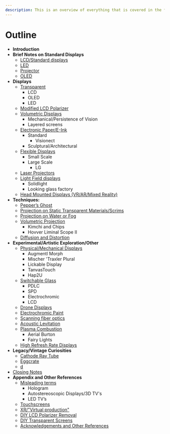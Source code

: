 ```yaml
---
description: This is an overview of everything that is covered in the following sections.
---
```


# Outline

* **Introduction**
* **Brief Notes on Standard Displays**
  * [LCD/Standard displays](standard-displays/standard-displays-overview.md)
  * [LED](standard-displays/led.md)
  * [Projector](standard-displays/projector.md)
  * [OLED](standard-displays/oled.md)
* **Displays**
  * [Transparent](displays/transparent.md)
    * LCD
    * OLED
    * LED
  * [Modified LCD Polarizer](displays/modified-polarizers.md)
  * [Volumetric Displays](displays/volumetric.md)
    * Mechanical/Persistence of Vision
    * Layered screens
  * [Electronic Paper/E-Ink](displays/electronic-paper-e-ink.md)
    * Standard
      * Visionect
    * Sculptural/Architectural
  * [Flexible Displays](displays/flexible-displays.md)
    * Small Scale
    * Large Scale
      * LG
  * [Laser Projectors](displays/laser-projectors.md)
  * [Light Field displays](displays/light-field-displays.md)
    * Solidlight
    * Looking glass factory
  * [Head Mounted Displays (VR/AR/Mixed Reality)](displays/head-mounted-displays.md)
* **Techniques:**
  * [Pepper’s Ghost](techniques/peppers-ghost.md)
  * [Projection on Static Transparent Materials/Scrims](techniques/projection-on-static-material.md)
  * [Projection on Water or Fog](techniques/projection-on-water-or-fog.md)
  * [Volumetric Projection](techniques/volumetric-projection.md)
    * Kimchi and Chips
    * Hovver Liminal Scope II
  * [Diffusion and Distortion](techniques/diffusion-and-distortion-techniques.md)
* **Experimental/Artistic Exploration/Other**
  * [Physical/Mechanical Displays](experimental-other/physical-mechanical-displays.md)
    * Augmentl Morph
    * Mischer 'Traxler Plural
    * Lickable Display
    * TanvasTouch
    * Hap2U
  * [Switchable Glass](techniques/switchable-glass.md)
    * PDLC
    * SPD
    * Electrochromic
    * LCD
  * [Drone Displays](experimental-other/drone-displays.md)
  * [Electrochromic Paint](experimental-other/electrochromic-paint.md)
  * [Scanning fiber optics](experimental-other/scanning-fiber-optics.md)
  * [Acoustic Levitation](experimental-other/acoustic-levitation.md)
  * [Plasma Combustion](experimental-other/plasma-combustion.md)
    * Aerial Burton
    * Fairy Lights
  * [High Refresh Rate Displays](experimental-other/high-refresh-rate-displays.md)
* **Legacy/Vintage Curiosities**
  * [Cathode Ray Tube](legacy/cathode-ray-tube.md)
  * [Eggcrate](legacy/eggcrate-and-other-numeric-displays.md)
  * [d](legacy/pyrotechnics-and-other-curiosities.md)
* [Closing Notes](closing-notes.md)
* **Appendix and Other References**
  * [Misleading terms](appendix/misleading-terms.md)
    * Hologram
    * Autostereoscopic Displays/3D TV's
    * LED TV’s
  * [Touchscreens](appendix/notes-about-touch-screens.md)
  * [XR/"Virtual production"](appendix/virtual-production-and-xr.md)
  * [DIY LCD Polarizer Removal](appendix/lcd-polarizer-removal.md)
  * [DIY Transparent Screens](appendix/diy-transparent-screens.md)
  * [Acknowledgements and Other References](appendix/acknowledgements-and-additional-references.md)
